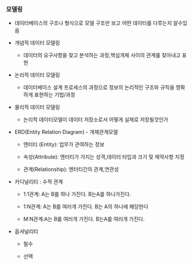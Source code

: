 ### 모델링

- 데이터베이스의 구조나 형식으로 모델 구조만 보고 어떤 데이터를 다루는지 알수있음

- 개념적 데이터 모델링
  
  - 데이터의 요구사항을 찾고 분석하는 과정,핵심개체 사이의 관계를 찾아내고 표현

- 논리적 데이터 모델링
  
  - 데이터베이스 설계 프로세스의 과정으로 정보의 논리적인 구조와 규칙을 명확하게 표현하는 기법/과정

- 물리적 데이터 모델링
  
  - 논리적 데이터모델이 데이터 저장소로서 어떻게 실제로 저장될것인가

- ERD(Entity Relation Diagram) - 개체관계모델
  
  - 엔터티 (Entity): 업무가 관여하는 정보
  
  - 속성(Attribute): 엔터티가 가지는 성격,데이터 타입과 크기 및 제약사항 지정
  
  - 관계(Relationship): 엔터티간의 관계,연관성

- 카디널리티 : 수적 관계
  
  - 1:1관계: A는 B를 하나 가진다. B는A를 하나가진다.
  
  - 1:N관계: A는 B를 여러개 가진다. B는 A의 하나에 해당한다
  
  - M:N관계:A는 B를 여러개 가진다. B는A를 여러개 가진다.

- 옵셔널리티
  
  - 필수
  
  - 선택
